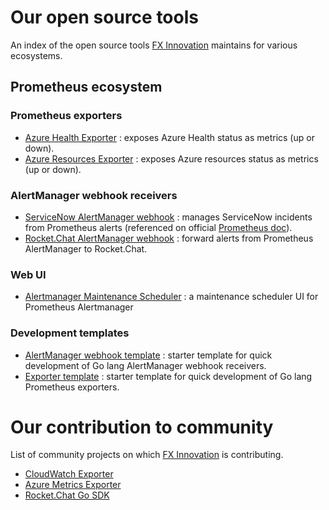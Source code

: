 # Our open source tools

An index of the open source tools [FX Innovation](https://github.com/FXinnovation/) maintains for various ecosystems.

## Prometheus ecosystem

### Prometheus exporters
- [Azure Health Exporter](https://github.com/FXinnovation/azure-health-exporter) : exposes Azure Health status as metrics (up or down).
- [Azure Resources Exporter](https://github.com/FXinnovation/azure-resources-exporter) : exposes Azure resources status as metrics (up or down).

### AlertManager webhook receivers
- [ServiceNow AlertManager webhook](https://github.com/FXinnovation/alertmanager-webhook-servicenow) : manages ServiceNow incidents from Prometheus alerts (referenced on official [Prometheus doc](https://prometheus.io/docs/operating/integrations/#alertmanager-webhook-receiver)).
- [Rocket.Chat AlertManager webhook](https://github.com/FXinnovation/alertmanager-webhook-rocketchat) : forward alerts from Prometheus AlertManager to Rocket.Chat.

### Web UI
- [Alertmanager Maintenance Scheduler](https://github.com/FXinnovation/alertmanager-maintenance-scheduler) : a maintenance scheduler UI for Prometheus Alertmanager 

### Development templates
- [AlertManager webhook template](https://github.com/FXinnovation/alertmanager-webhook-template) : starter template for quick development of Go lang AlertManager webhook receivers.
- [Exporter template](https://github.com/FXinnovation/exporter-template) : starter template for quick development of Go lang Prometheus exporters.

# Our contribution to community

List of community projects on which [FX Innovation](https://github.com/FXinnovation/) is contributing.

- [CloudWatch Exporter](https://github.com/prometheus/cloudwatch_exporter)
- [Azure Metrics Exporter](https://github.com/RobustPerception/azure_metrics_exporter)
- [Rocket.Chat Go SDK](https://github.com/RocketChat/Rocket.Chat.Go.SDK)
